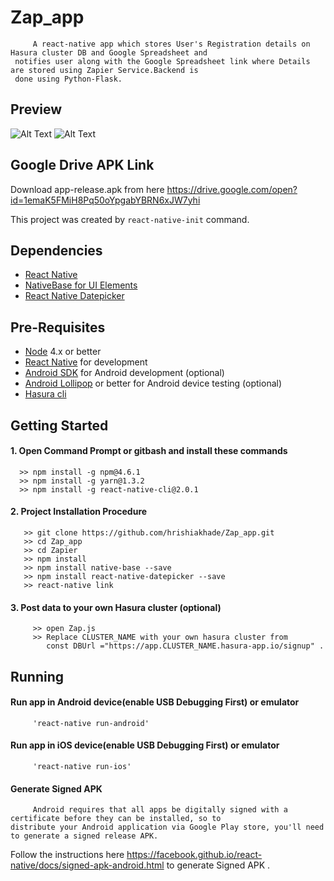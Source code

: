 # Zap_app  
         A react-native app which stores User's Registration details on Hasura cluster DB and Google Spreadsheet and 
     notifies user along with the Google Spreadsheet link where Details are stored using Zapier Service.Backend is   
     done using Python-Flask.
## Preview  

![Alt Text](https://i.imgflip.com/23tmt4.gif)
![Alt Text](https://i.imgflip.com/23tn9u.gif) 

## Google Drive APK Link 
   Download app-release.apk from here https://drive.google.com/open?id=1emaK5FMiH8Pq50oYpgabYBRN6xJW7yhi
    
This project was created by `react-native-init` command.
    
## Dependencies
  * [React Native](https://facebook.github.io/react-native/)
  * [NativeBase for UI Elements](https://github.com/GeekyAnts/NativeBase)
  * [React Native Datepicker](https://github.com/xgfe/react-native-datepicker)
 
 ## Pre-Requisites
  * [Node](https://nodejs.org/) 4.x or better  
  * [React Native](http://facebook.github.io/react-native/docs/getting-started.html) for development 
  * [Android SDK](http://facebook.github.io/react-native/docs/getting-started.html) for Android development (optional) 
  * [Android Lollipop](https://www.android.com/versions/lollipop-5-0/) or better for Android device testing (optional) 
  * [Hasura cli](https://docs.hasura.io/0.15/manual/install-hasura-cli.html)
  
 ## Getting Started 
  #### 1. Open Command Prompt or gitbash and install these commands   
      >> npm install -g npm@4.6.1
      >> npm install -g yarn@1.3.2
      >> npm install -g react-native-cli@2.0.1
      
   #### 2. Project Installation Procedure
       >> git clone https://github.com/hrishiakhade/Zap_app.git
       >> cd Zap_app
       >> cd Zapier
       >> npm install  
       >> npm install native-base --save
       >> npm install react-native-datepicker --save
       >> react-native link
  
  #### 3. Post data to your own Hasura cluster (optional)
         >> open Zap.js 
         >> Replace CLUSTER_NAME with your own hasura cluster from 
            const DBUrl ="https://app.CLUSTER_NAME.hasura-app.io/signup" .
  ## Running
   ####  Run app in Android device(enable USB Debugging First) or emulator   
         'react-native run-android'
         
   ####  Run app in iOS device(enable USB Debugging First) or emulator
         'react-native run-ios' 
         
   ####  Generate Signed APK 
         Android requires that all apps be digitally signed with a certificate before they can be installed, so to 
    distribute your Android application via Google Play store, you'll need to generate a signed release APK.
   Follow the instructions here https://facebook.github.io/react-native/docs/signed-apk-android.html to generate Signed APK .
   
  

  

 

